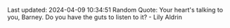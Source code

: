 Last updated: 2024-04-09 10:34:51
Random Quote: Your heart's talking to you, Barney. Do you have the guts to listen to it? - Lily Aldrin